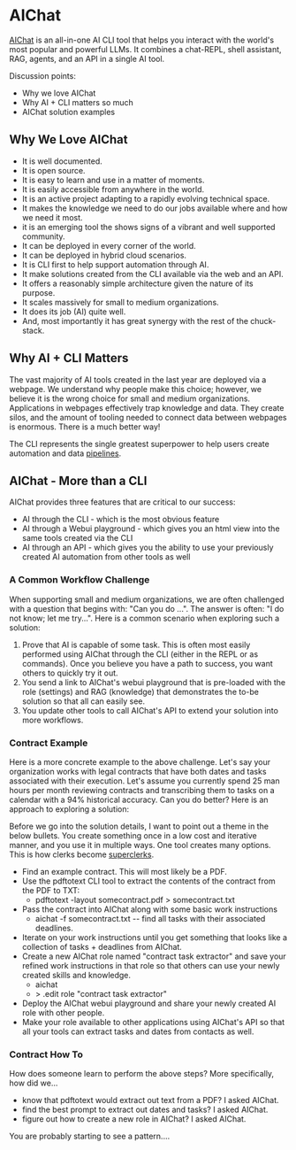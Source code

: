 # AIChat

[AIChat](https://github.com/sigoden/aichat) is an all-in-one AI CLI tool that helps you interact with the world's most popular and powerful LLMs. It combines a chat-REPL, shell assistant, RAG, agents, and an API in a single AI tool.

Discussion points:
- Why we love AIChat
- Why AI + CLI matters so much
- AIChat solution examples

## Why We Love AIChat

- It is well documented.
- It is open source.
- It is easy to learn and use in a matter of moments.
- It is easily accessible from anywhere in the world.
- It is an active project adapting to a rapidly evolving technical space.
- It makes the knowledge we need to do our jobs available where and how we need it most.
- it is an emerging tool the shows signs of a vibrant and well supported community.
- It can be deployed in every corner of the world.
- It can be deployed in hybrid cloud scenarios.
- It is CLI first to help support automation through AI.
- It make solutions created from the CLI available via the web and an API.
- It offers a reasonably simple architecture given the nature of its purpose.
- It scales massively for small to medium organizations.
- It does its job (AI) quite well.
- And, most importantly it has great synergy with the rest of the chuck-stack.

## Why AI + CLI Matters

The vast majority of AI tools created in the last year are deployed via a webpage. We understand why people make this choice; however, we believe it is the wrong choice for small and medium organizations. Applications in webpages effectively trap knowledge and data. They create silos, and the amount of tooling needed to connect data between webpages is enormous. There is a much better way!

The CLI represents the single greatest superpower to help users create automation and data [pipelines](./terminology.md#data-pipeline).

## AIChat - More than a CLI

AIChat provides three features that are critical to our success:

- AI through the CLI - which is the most obvious feature
- AI through a Webui playground - which gives you an html view into the same tools created via the CLI
- AI through an API - which gives you the ability to use your previously created AI automation from other tools as well

### A Common Workflow Challenge

When supporting small and medium organizations, we are often challenged with a question that begins with: "Can you do ...". The answer is often: "I do not know; let me try...". Here is a common scenario when exploring such a solution:

1. Prove that AI is capable of some task. This is often most easily performed using AIChat through the CLI (either in the REPL or as commands). Once you believe you have a path to success, you want others to quickly try it out.
2. You send a link to AIChat's webui playground that is pre-loaded with the role (settings) and RAG (knowledge) that demonstrates the to-be solution so that all can easily see.
3. You update other tools to call AIChat's API to extend your solution into more workflows.

### Contract Example

Here is a more concrete example to the above challenge. Let's say your organization works with legal contracts that have both dates and tasks associated with their execution. Let's assume you currently spend 25 man hours per month reviewing contracts and transcribing them to tasks on a calendar with a 94% historical accuracy. Can you do better? Here is an approach to exploring a solution:

Before we go into the solution details, I want to point out a theme in the below bullets. You create something once in a low cost and iterative manner, and you use it in multiple ways. One tool creates many options. This is how clerks become [superclerks](./terminology.md#superclerk).

- Find an example contract. This will most likely be a PDF.
- Use the pdftotext CLI tool to extract the contents of the contract from the PDF to TXT:
  - pdftotext -layout somecontract.pdf > somecontract.txt
- Pass the contract into AIChat along with some basic work instructions
  - aichat -f somecontract.txt -- find all tasks with their associated deadlines.
- Iterate on your work instructions until you get something that looks like a collection of tasks + deadlines from AIChat.
- Create a new AIChat role named "contract task extractor" and save your refined work instructions in that role so that others can use your newly created skills and knowledge.
  - aichat
  - \> .edit role "contract task extractor"
- Deploy the AIChat webui playground and share your newly created AI role with other people.
- Make your role available to other applications using AIChat's API so that all your tools can extract tasks and dates from contacts as well.

### Contract How To

How does someone learn to perform the above steps? More specifically, how did we...

- know that pdftotext would extract out text from a PDF? I asked AIChat.
- find the best prompt to extract out dates and tasks? I asked AIChat.
- figure out how to create a new role in AIChat? I asked AIChat.

You are probably starting to see a pattern....
